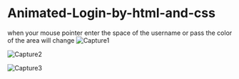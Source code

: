 # Animated-Login-by-html-and-css
when your mouse pointer enter the space of the username or pass the color of the area will change
![Capture1](https://user-images.githubusercontent.com/63800183/94979968-505b7800-0526-11eb-8c7b-0f31aef2aa17.PNG)

![Capture2](https://user-images.githubusercontent.com/63800183/94979979-623d1b00-0526-11eb-9410-45aed634d051.PNG)


![Capture3](https://user-images.githubusercontent.com/63800183/94979999-7719ae80-0526-11eb-9103-f4230c9cbd83.PNG)
